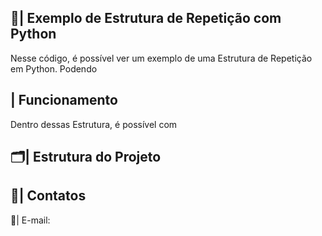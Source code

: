  ## 📑| Exemplo de Estrutura de Repetição com Python 

   Nesse código, é possível ver um exemplo de uma Estrutura de Repetição em Python. Podendo 

 ## | Funcionamento
  
  Dentro dessas Estrutura, é possível com
  
 ## 🗂️| Estrutura do Projeto



 ## 📱| Contatos

   📩| E-mail: 
 
